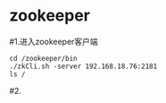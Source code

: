 zookeeper
=====================

#1.进入zookeeper客户端
```
cd /zookeeper/bin
./zkCli.sh -server 192.168.18.76:2181
ls /
```

#2.



